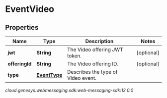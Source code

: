 # EventVideo


## Properties

| Name | Type | Description | Notes |
| ------------ | ------------- | ------------- | ------------- |
| **jwt** | **String** | The Video offering JWT token. |  [optional] |
| **offeringId** | **String** | The Video offering ID. |  [optional] |
| **type** | [**EventType**](EventType) | Describes the type of Video event. |  |




_cloud.genesys.webmessaging.sdk:web-messaging-sdk:12.0.0_
